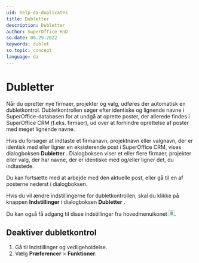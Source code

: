 ```yaml
---
uid: help-da-duplicates
title: Dubletter
description: Dubletter
author: SuperOffice RnD
so.date: 06.29.2022
keywords: dublet
so.topic: concept
language: da
---
```


# Dubletter

Når du opretter nye firmaer, projekter og valg, udføres der automatisk en dubletkontrol. Dubletkontrollen søger efter identiske og lignende navne i SuperOffice-databasen for at undgå at oprette poster, der allerede findes i SuperOffice CRM (f.eks. firmaer), ud over at forhindre oprettelse af poster med meget lignende navne.

Hvis du forsøger at indtaste et firmanavn, projektnavn eller valgnavn, der er identisk med eller ligner en eksisterende post i SuperOffice CRM, vises dialogboksen **Dubletter** . Dialogboksen viser et eller flere firmaer, projekter eller valg, der har navne, der er identiske med og/eller ligner det, du indtastede.

Du kan fortsætte med at arbejde med den aktuelle post, eller gå til en af posterne nederst i dialogboksen.

Hvis du vil ændre indstillingerne for dubletkontrollen, skal du klikke på knappen **Indstillinger** i dialogboksen **Dubletter** .

Du kan også få adgang til disse indstillinger fra hovedmenuikonet ![ikon][img1].

## Deaktiver dubletkontrol

1. Gå til Indstillinger og vedligeholdelse.
1. Vælg **Præferencer** &gt; **Funktioner**.

<!-- Referenced links -->

<!-- Referenced images -->
[img1]: ../../../media/icons/main-menu-small.png
